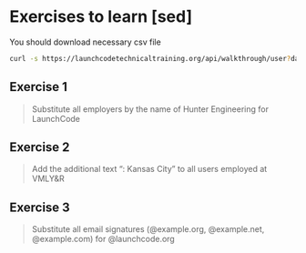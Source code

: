# Exercises to learn [sed]

You should download necessary csv file

```bash
curl -s https://launchcodetechnicaltraining.org/api/walkthrough/user?data_format=csv > user.csv
```

## Exercise 1

> Substitute all employers by the name of Hunter Engineering for LaunchCode

## Exercise 2

> Add the additional text “: Kansas City” to all users employed at VMLY&R

## Exercise 3

> Substitute all email signatures (@example.org, @example.net, @example.com) for @launchcode.org
